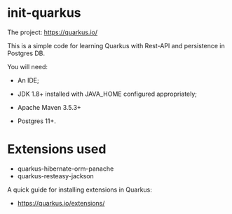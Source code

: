 # init-quarkus

The project: https://quarkus.io/

This is a simple code for learning Quarkus with Rest-API and persistence in Postgres DB.

You will need:

- An IDE;

- JDK 1.8+ installed with JAVA_HOME configured appropriately;

- Apache Maven 3.5.3+

- Postgres 11+.

# Extensions used

- quarkus-hibernate-orm-panache
- quarkus-resteasy-jackson

A quick guide for installing extensions in Quarkus:
- https://quarkus.io/extensions/
